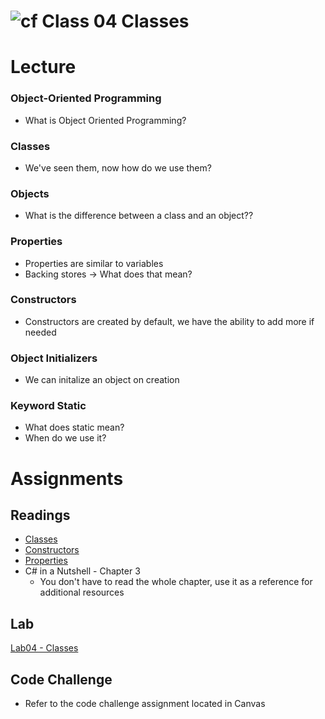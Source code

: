 # ![cf](http://i.imgur.com/7v5ASc8.png) Class 04 Classes

# Lecture

### Object-Oriented Programming
- What is Object Oriented Programming?

### Classes
- We've seen them, now how do we use them?

### Objects
- What is the difference between a class and an object??


### Properties
- Properties are similar to variables
- Backing stores -> What does that mean?

### Constructors
- Constructors are created by default, we have the ability to add more if needed

### Object Initializers
- We can initalize an object on creation

### Keyword Static
- What does static mean?
- When do we use it?



# Assignments

## Readings
- [Classes](https://docs.microsoft.com/en-us/dotnet/csharp/programming-guide/classes-and-structs/classes)
- [Constructors](https://docs.microsoft.com/en-us/dotnet/csharp/programming-guide/classes-and-structs/constructors)
- [Properties](https://docs.microsoft.com/en-us/dotnet/csharp/programming-guide/classes-and-structs/properties)
- C# in a Nutshell - Chapter 3
	- You don't have to read the whole chapter, use it as a reference for additional resources

## Lab
[Lab04 - Classes]()

## Code Challenge
- Refer to the code challenge assignment located in Canvas

